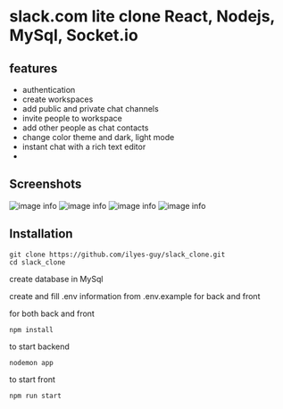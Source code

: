 # slack.com lite clone React, Nodejs, MySql, Socket.io

## features
- authentication
- create workspaces
- add public and private chat channels
- invite people to workspace
- add other people as chat contacts
- change color theme and dark, light mode
- instant chat with a rich text editor
- 

## Screenshots
![image info](./images/server.png)
![image info](./images/server.png)
![image info](./images/server.png)
![image info](./images/server.png)


## Installation
```
git clone https://github.com/ilyes-guy/slack_clone.git
cd slack_clone
```

create database in MySql

create and fill .env information from .env.example for back and front


for both back and front
```
npm install
```

to start backend
```
nodemon app
```

to start front 
```
npm run start
```